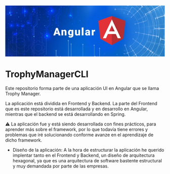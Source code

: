 <img src="https://github.com/gonzalo16/TrophyManagerCLI/blob/main/Angular_banner.jpg" align="center"></img>
# TrophyManagerCLI
Este  repositorio forma parte de una aplicación UI en Angular que se llama Trophy Manager.

La aplicación está dividida en Frontend y Backend. La parte del Frontend que es este repositorio está desarrollada y en desarrollo en Angular, mientras que el backend se está desarrollando
en Spring.

⚠️ La aplicación fue y está siendo desarrollada con fines prácticos, para aprender más sobre el framework, por lo que todavía tiene errores y problemas que iré 
solucionando conforme avanze en el aprendizaje de dicho framework.

- Diseño de la aplicación: A la hora de estructurar la aplicación he querido implentar tanto en el Frontend y Backend, un diseño de arquitectura hexagonal, ya que es una arquitectura de software bastente estructural y muy demandada por parte de las empresas.

